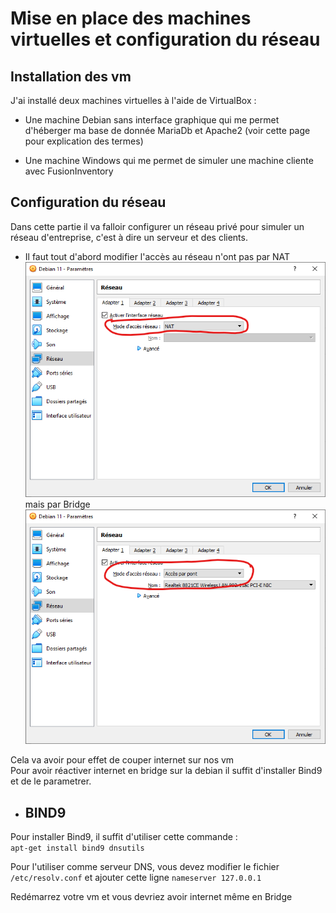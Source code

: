 # Mise en place des machines virtuelles et configuration du réseau

## Installation des vm

J'ai installé deux machines virtuelles à l'aide de VirtualBox :  

- Une machine Debian sans interface graphique qui me permet d'héberger ma base de donnée MariaDb et Apache2 (voir cette page pour explication des termes)  

- Une machine Windows qui me permet de simuler une machine cliente avec FusionInventory  
 
## Configuration du réseau  

Dans cette partie il va falloir configurer un réseau privé pour simuler un réseau d'entreprise, c'est à dire un serveur et des clients.  

- Il faut tout d'abord modifier l'accès au réseau n'ont pas par NAT  
![NAT](../screens/NAT.png)  
mais par Bridge  
![Bridge](../screens/Bridge.png)  

Cela va avoir pour effet de couper internet sur nos vm  
Pour avoir réactiver internet en bridge sur la debian il suffit d'installer Bind9 et de le parametrer.  

- ## BIND9  
  
Pour installer Bind9, il suffit d'utiliser cette commande :  
``apt-get install bind9 dnsutils``  

Pour l'utiliser comme serveur DNS, vous devez modifier le fichier ``/etc/resolv.conf`` et ajouter cette ligne ``nameserver 127.0.0.1``  

Redémarrez votre vm et vous devriez avoir internet même en Bridge  